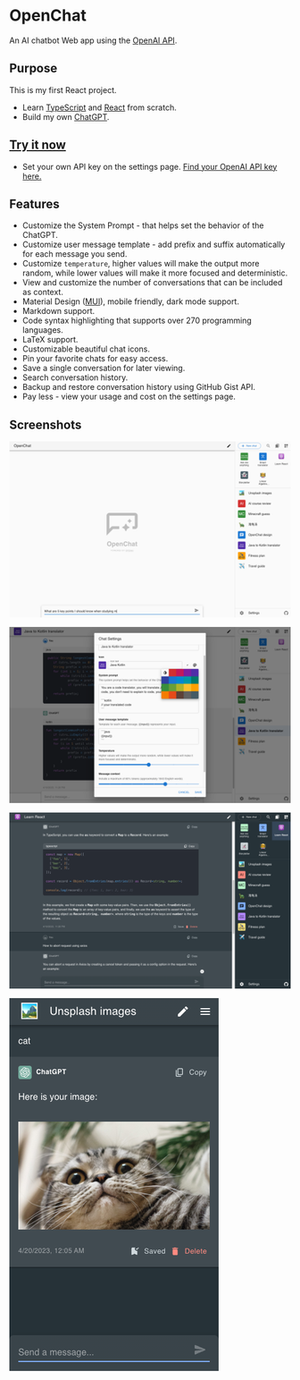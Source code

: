 # OpenChat

An AI chatbot Web app using the [OpenAI API](https://platform.openai.com/).

## Purpose

This is my first React project.

* Learn [TypeScript](https://www.typescriptlang.org/) and [React](https://reactjs.org/) from scratch.
* Build my own [ChatGPT](https://chat.openai.com/).

## [Try it now](https://ebnbin.dev/openchat/)

* Set your own API key on the settings page. [Find your OpenAI API key here.](https://platform.openai.com/account/api-keys)

## Features

* Customize the System Prompt - that helps set the behavior of the ChatGPT.
* Customize user message template - add prefix and suffix automatically for each message you send.
* Customize `temperature`, higher values will make the output more random, while lower values will make it more focused and deterministic.
* View and customize the number of conversations that can be included as context.
* Material Design ([MUI](https://mui.com/)), mobile friendly, dark mode support.
* Markdown support.
* Code syntax highlighting that supports over 270 programming languages.
* LaTeX support.
* Customizable beautiful chat icons.
* Pin your favorite chats for easy access.
* Save a single conversation for later viewing.
* Search conversation history.
* Backup and restore conversation history using GitHub Gist API.
* Pay less - view your usage and cost on the settings page.

## Screenshots

![screenshot_a.png](img/screenshot_a.png)

![screenshot_a.png](img/screenshot_b.png)

![screenshot_a.png](img/screenshot_c.png)

![screenshot_a.png](img/screenshot_d.png)
